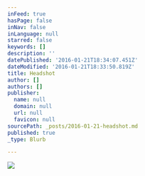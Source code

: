 ```yaml
---
inFeed: true
hasPage: false
inNav: false
inLanguage: null
starred: false
keywords: []
description: ''
datePublished: '2016-01-21T18:34:07.451Z'
dateModified: '2016-01-21T18:33:50.819Z'
title: Headshot
author: []
authors: []
publisher:
  name: null
  domain: null
  url: null
  favicon: null
sourcePath: _posts/2016-01-21-headshot.md
published: true
_type: Blurb

---
```

![](https://the-grid-user-content.s3-us-west-2.amazonaws.com/f0bf6f93-ac05-4815-b928-269ad039664e.jpg)